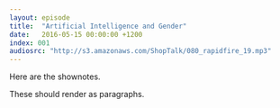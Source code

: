 ```yaml
---
layout: episode
title:  "Artificial Intelligence and Gender"
date:   2016-05-15 00:00:00 +1200
index: 001
audiosrc: "http://s3.amazonaws.com/ShopTalk/080_rapidfire_19.mp3"
---
```


Here are the shownotes.

These should render as paragraphs.
